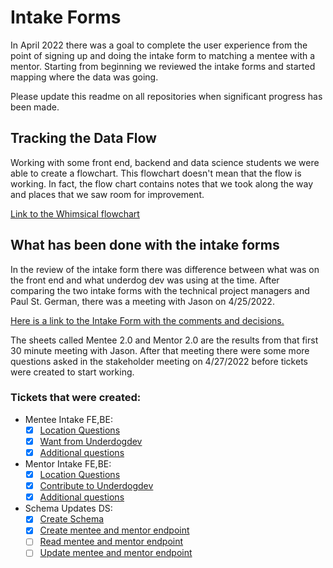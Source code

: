 # Intake Forms

In April 2022 there was a goal to complete the user experience from the point of signing up and doing the intake form to matching a mentee with a mentor. Starting from beginning we reviewed the intake forms and started mapping where the data was going.

Please update this readme on all repositories when significant progress has been made.

## Tracking the Data Flow
Working with some front end, backend and data science students we were able to create a flowchart. This flowchart doesn't mean that the flow is working. In fact, the flow chart contains notes that we took along the way and places that we saw room for improvement. 

[Link to the Whimsical flowchart](https://whimsical.com/data-flow-S4weQQ5XNfkC19mFNRi2MN)

## What has been done with the intake forms

In the review of the intake form there was difference between what was on the front end and what underdog dev was using at the time. After comparing the two intake forms with the technical project managers and Paul St. German, there was a meeting with Jason on 4/25/2022.

[Here is a link to the Intake Form with the comments and decisions.](https://docs.google.com/spreadsheets/d/1Rm5s7upr0tZDUABbsHwqZMfyUekKLvE9Hfua4XYzPxM/edit?usp=sharing)

The sheets called Mentee 2.0 and Mentor 2.0 are the results from that first 30 minute meeting with Jason. After that meeting there were some more questions asked in the stakeholder meeting on 4/27/2022 before tickets were created to start working.

### Tickets that were created:
- Mentee Intake FE,BE:
  - [x] [Location Questions](https://trello.com/c/FwvJEuAu)
  - [x] [Want from Underdogdev](https://trello.com/c/iIMtiUVn)
  - [x] [Additional questions](https://trello.com/c/c3PAVHge)
- Mentor Intake FE,BE:
  - [x] [Location Questions](https://trello.com/c/FwvJEuAu)
  - [x] [Contribute to Underdogdev](https://trello.com/c/k2Mffclg)
  - [x] [Additional questions](https://trello.com/c/j9Wl9prP)
- Schema Updates DS:
  - [x] [Create Schema]()
  - [x] [Create mentee and mentor endpoint]()
  - [ ] [Read mentee and mentor endpoint]()
  - [ ] [Update mentee and mentor endpoint]()
